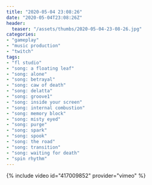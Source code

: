 ```yaml
---
title: "2020-05-04 23:08:26"
date: "2020-05-04T23:08:26Z"
header:
  teaser: "/assets/thumbs/2020-05-04-23-08-26.jpg"
categories:
- "gameplay"
- "music production"
- "twitch"
tags:
- "fl studio"
- "song: a floating leaf"
- "song: alone"
- "song: betrayal"
- "song: caw of death"
- "song: delatta"
- "song: groove1"
- "song: inside your screen"
- "song: internal combustion"
- "song: memory block"
- "song: misty eyed"
- "song: purge"
- "song: spark"
- "song: spook"
- "song: the road"
- "song: transition"
- "song: waiting for death"
- "spin rhythm"
---
```

{% include video id="417009852" provider="vimeo" %}
